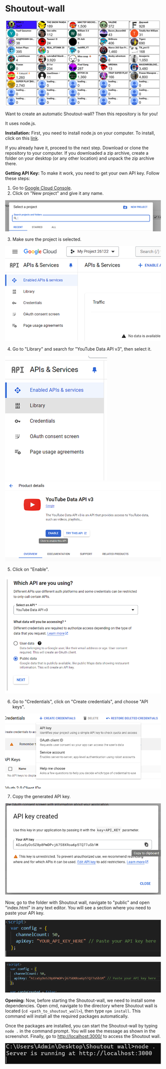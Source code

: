 # Shoutout-wall

![Shoutout Wall](img/bg.png)

Want to create an automatic Shoutout-wall? Then this repository is for you!

It uses node.js.

**Installation:**
First, you need to install node.js on your computer. To install, click on this [link](https://nodejs.org/en/download).

If you already have it, proceed to the next step. Download or clone the repository to your computer. If you downloaded a zip archive, create a folder on your desktop (or any other location) and unpack the zip archive there.

**Getting API Key:**
To make it work, you need to get your own API key. Follow these steps:
1. Go to [Google Cloud Console](https://console.cloud.google.com/).
2. Click on "New project" and give it any name.

![Shoutout Wall](img/img1.png)

3. Make sure the project is selected.

![Shoutout Wall](img/img2.png)

4. Go to "Library" and search for "YouTube Data API v3", then select it.

![Shoutout Wall](img/img3.png)
![Shoutout Wall](img/img4.png)

5. Click on "Enable".

![Shoutout Wall](img/img5.png)

6. Go to "Credentials", click on "Create credentials", and choose "API keys".

![Shoutout Wall](img/img6.png)

7. Copy the generated API key.

![Shoutout Wall](img/img7.png)

Now, go to the folder with Shoutout wall, navigate to "public" and open "index.html" in any text editor. You will see a section where you need to paste your API key.

![Shoutout Wall](img/img8.png)

![Shoutout Wall](img/img9.png)


**Opening:**
Now, before starting the Shoutout-wall, we need to install some dependencies. Open cmd, navigate to the directory where Shoutout wall is located (`cd <path_to_shoutout_wall>`), then type `npm install`. This command will install all the required packages automatically.

Once the packages are installed, you can start the Shoutout-wall by typing `node .` in the command prompt. You will see the message as shown in the screenshot. Finally, go to [http://localhost:3000/](http://localhost:3000/) to access the Shoutout wall.

![Shoutout Wall](img/img10.png)
